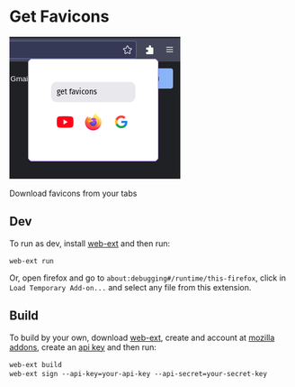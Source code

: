 # Get Favicons

![Screenshot](./assets/extension.png)

Download favicons from your tabs

## Dev
To run as dev, install [web-ext](https://extensionworkshop.com/documentation/develop/getting-started-with-web-ext/) and then run:
```
web-ext run
```

Or, open firefox and go to `about:debugging#/runtime/this-firefox`, click in `Load Temporary Add-on...` and select any file from this extension. 

## Build

To build by your own, download [web-ext](https://extensionworkshop.com/documentation/develop/getting-started-with-web-ext/), create and account at [mozilla addons](https://addons.mozilla.org), create an [api key](https://addons.mozilla.org/developers/addon/api/key/) and then run:


```
web-ext build
web-ext sign --api-key=your-api-key --api-secret=your-secret-key
```
